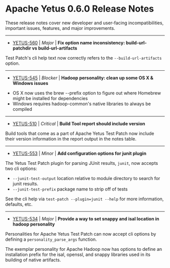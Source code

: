 
<!---
# Licensed to the Apache Software Foundation (ASF) under one
# or more contributor license agreements.  See the NOTICE file
# distributed with this work for additional information
# regarding copyright ownership.  The ASF licenses this file
# to you under the Apache License, Version 2.0 (the
# "License"); you may not use this file except in compliance
# with the License.  You may obtain a copy of the License at
#
#     http://www.apache.org/licenses/LICENSE-2.0
#
# Unless required by applicable law or agreed to in writing, software
# distributed under the License is distributed on an "AS IS" BASIS,
# WITHOUT WARRANTIES OR CONDITIONS OF ANY KIND, either express or implied.
# See the License for the specific language governing permissions and
# limitations under the License.
-->
# Apache Yetus  0.6.0 Release Notes

These release notes cover new developer and user-facing incompatibilities, important issues, features, and major improvements.


---

* [YETUS-560](https://issues.apache.org/jira/browse/YETUS-560) | *Major* | **Fix option name inconsistency: build-url-patchdir vs build-url-artifacts**

<!-- markdown -->

Test Patch's cli help text now correctly refers to the `--build-url-artifacts` option.


---

* [YETUS-545](https://issues.apache.org/jira/browse/YETUS-545) | *Blocker* | **Hadoop personality: clean up some OS X & Windows issues**

<!-- markdown -->
* OS X now uses the brew --prefix option to figure out where Homebrew might be installed for dependencies
* Windows requires hadoop-common's native libraries to always be compiled


---

* [YETUS-510](https://issues.apache.org/jira/browse/YETUS-510) | *Critical* | **Build Tool report should include version**

Build tools that come as a part of Apache Yetus Test Patch now include their version information in the report output in the notes table.


---

* [YETUS-553](https://issues.apache.org/jira/browse/YETUS-553) | *Minor* | **Add configuration options for junit plugin**

<!-- markdown -->

The Yetus Test Patch plugin for parsing JUnit results, `junit`, now accepts two cli options:

* `--junit-test-output` location relative to module directory to search for junit results.
* `--junit-test-prefix` package name to strip off of tests

See the cli help via `test-patch --plugin=junit --help` for more information, defaults, etc.


---

* [YETUS-534](https://issues.apache.org/jira/browse/YETUS-534) | *Major* | **Provide a way to set snappy and isal location in hadoop personality**

<!-- markdown -->

Personalities for Apache Yetus Test Patch can now accept cli options by defining a `personality_parse_args` function.

The exemplar personality for Apache Hadoop now has options to define an installation prefix for the isal, openssl, and snappy libraries used in its building of native artifacts.



